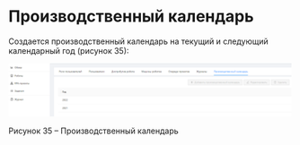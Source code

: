 # Производственный календарь

Создается производственный календарь на текущий и следующий календарный год (рисунок 35):

![](<../../.gitbook/assets/0 (20)>)

Рисунок 35 – Производственный календарь
